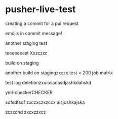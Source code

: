 # pusher-live-test

creating a commit for a pul request

emojis in commit message!


another staging test

teeeeeeest
Xxzczxc

build on staging

another build on stagingzxczx
test < 200 job matrix

test log deletionzxuiosadasdjashkdahskd

yml-checkerCHECKER

sdfsdfsdf
zxczxczxzccx
aisjdshkajska

zczxchd
zxcxzzxcz

